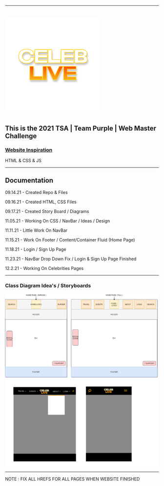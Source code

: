 ___

# ![CELEBLIVE](https://raw.githubusercontent.com/ConstantineLinardakis/TSA-Webmaster-Challenge/main/src/assets/CelebLive.png)

## This is the 2021 TSA | Team Purple | Web Master Challenge
### [Website Inspiration](https://fanxsaltlake.com/hotel-travel/#hotel)

<dl>
  <dt>HTML & CSS & JS </dt>
</dl>

___

## Documentation

09.14.21 - Created Repo & Files

09.16.21 - Created HTML, CSS Files

09.17.21 - Created Story Board / Diagrams

11.05.21 - Working On CSS / NavBar / Ideas / Design

11.11.21 - Little Work On NavBar

11.15.21 - Work On Footer / Content/Container Fluid (Home Page)

11.18.21 - Login / Sign Up Page

11.23.21 - NavBar Drop Down Fix / Login & Sign Up Page Finished

12.2.21 - Working On Celebrities Pages


___

### Class Diagram Idea's / Storyboards
<img src="https://raw.githubusercontent.com/ConstantineLinardakis/TSA-Webmaster-Challenge/main/doc/Website%20Diagrams.png">
<img src="https://raw.githubusercontent.com/ConstantineLinardakis/TSA-Webmaster-Challenge/main/doc/CelebLive.png">

___

NOTE : FIX ALL HREFS FOR ALL PAGES WHEN WEBSITE FINISHED
